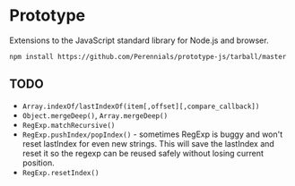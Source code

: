 Prototype
=========
Extensions to the JavaScript standard library for Node.js and browser.

```
npm install https://github.com/Perennials/prototype-js/tarball/master
```

TODO
----

* `Array.indexOf/lastIndexOf(item[,offset][,compare_callback])`
* `Object.mergeDeep()`, `Array.mergeDeep()`
* `RegExp.matchRecursive()`
* `RegExp.pushIndex/popIndex()` - sometimes RegExp is buggy and won't reset lastIndex for even new strings.
This will save the lastIndex and reset it so the regexp can be reused safely without losing current position.
* `RegExp.resetIndex()`
